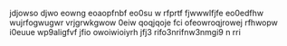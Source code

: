 jdjowso djwo eowng eoaopfnbf eo0su w rfprtf fjwwwlfjfe eo0edfhw wujrfogwugwr vrjgrwkgwow  0eiw qoqjqoje fci ofeowroqjrowej  rfhwopw  i0euue wp9aligfvf  jfio  owoiwioiyrh jfj3 rifo3nrifnw3nmgi9 n rri 
